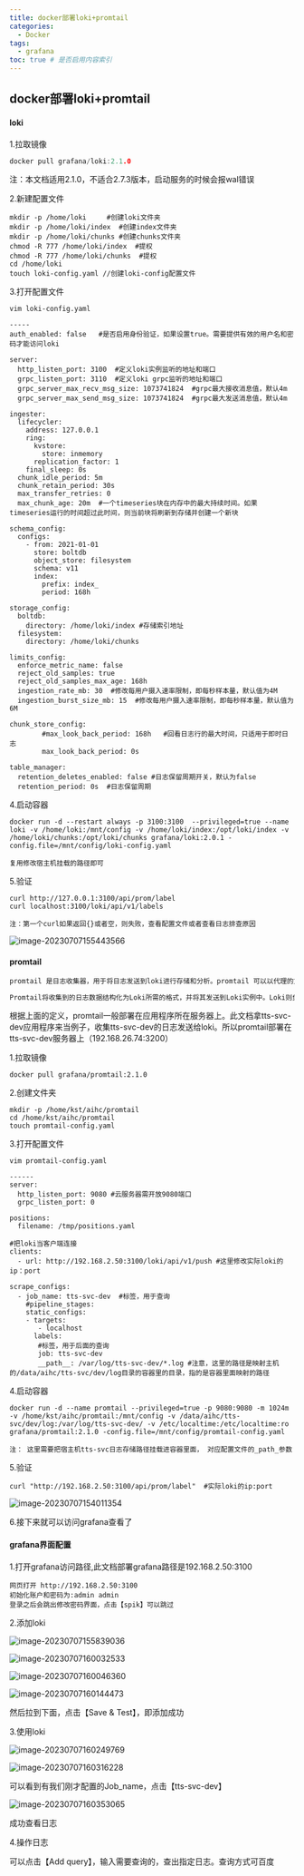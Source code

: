 ```yaml
---
title: docker部署loki+promtail
categories:
  - Docker
tags:
  - grafana
toc: true # 是否启用内容索引
---
```


## docker部署loki+promtail

#### loki

1.拉取镜像

```go
docker pull grafana/loki:2.1.0
```

注：本文档适用2.1.0，不适合2.7.3版本，启动服务的时候会报wal错误

2.新建配置文件

```shell
mkdir -p /home/loki     #创建loki文件夹
mkdir -p /home/loki/index  #创建index文件夹 
mkdir -p /home/loki/chunks #创建chunks文件夹
chmod -R 777 /home/loki/index  #提权
chmod -R 777 /home/loki/chunks  #提权
cd /home/loki
touch loki-config.yaml //创建loki-config配置文件

```

3.打开配置文件

```shell
vim loki-config.yaml

-----
auth_enabled: false   #是否启用身份验证，如果设置true。需要提供有效的用户名和密码才能访问loki

server:
  http_listen_port: 3100  #定义loki实例监听的地址和端口
  grpc_listen_port: 3110  #定义loki grpc监听的地址和端口
  grpc_server_max_recv_msg_size: 1073741824  #grpc最大接收消息值，默认4m
  grpc_server_max_send_msg_size: 1073741824  #grpc最大发送消息值，默认4m

ingester:
  lifecycler:
    address: 127.0.0.1  
    ring:
      kvstore:
        store: inmemory
      replication_factor: 1
    final_sleep: 0s
  chunk_idle_period: 5m
  chunk_retain_period: 30s
  max_transfer_retries: 0
  max_chunk_age: 20m  #一个timeseries块在内存中的最大持续时间。如果timeseries运行的时间超过此时间，则当前块将刷新到存储并创建一个新块

schema_config:
  configs:
    - from: 2021-01-01
      store: boltdb
      object_store: filesystem
      schema: v11
      index:
        prefix: index_
        period: 168h

storage_config:
  boltdb:
    directory: /home/loki/index #存储索引地址
  filesystem:
    directory: /home/loki/chunks

limits_config:
  enforce_metric_name: false
  reject_old_samples: true
  reject_old_samples_max_age: 168h
  ingestion_rate_mb: 30  #修改每用户摄入速率限制，即每秒样本量，默认值为4M
  ingestion_burst_size_mb: 15  #修改每用户摄入速率限制，即每秒样本量，默认值为6M

chunk_store_config:
        #max_look_back_period: 168h   #回看日志行的最大时间，只适用于即时日志
        max_look_back_period: 0s

table_manager:
  retention_deletes_enabled: false #日志保留周期开关，默认为false
  retention_period: 0s  #日志保留周期

```

4.启动容器

```shell
docker run -d --restart always -p 3100:3100  --privileged=true --name loki -v /home/loki:/mnt/config -v /home/loki/index:/opt/loki/index -v /home/loki/chunks:/opt/loki/chunks grafana/loki:2.0.1 -config.file=/mnt/config/loki-config.yaml

复用修改宿主机挂载的路径即可
```

5.验证

```shell
curl http://127.0.0.1:3100/api/prom/label
curl localhost:3100/loki/api/v1/labels

注：第一个curl如果返回{}或者空，则失败，查看配置文件或者查看日志排查原因
```

![image-20230707155443566](/imgs/image-20230707155443566.png)

#### promtail

```go
promtail 是日志收集器，用于将日志发送到loki进行存储和分析。promtail 可以以代理的方式运行在应用程序所在的主机上，通过监控日志文件或者通过日志文件的标准输出来收集日志信息。

Promtail将收集到的日志数据结构化为Loki所需的格式，并将其发送到Loki实例中。Loki则负责对日志进行存储，并提供查询和浏览日志的功能。
```

根据上面的定义，promtail一般部署在应用程序所在服务器上。此文档拿tts-svc-dev应用程序来当例子，收集tts-svc-dev的日志发送给loki。所以promtail部署在tts-svc-dev服务器上（192.168.26.74:3200）



1.拉取镜像

```shell
docker pull grafana/promtail:2.1.0
```

2.创建文件夹

```shell
mkdir -p /home/kst/aihc/promtail
cd /home/kst/aihc/promtail
touch promtail-config.yaml
```

3.打开配置文件

```shell
vim promtail-config.yaml

------
server:
  http_listen_port: 9080 #云服务器需开放9080端口
  grpc_listen_port: 0

positions:
  filename: /tmp/positions.yaml

#把loki当客户端连接
clients:
  - url: http://192.168.2.50:3100/loki/api/v1/push #这里修改实际loki的ip：port

scrape_configs:
  - job_name: tts-svc-dev  #标签，用于查询
    #pipeline_stages:
    static_configs:
    - targets:
       - localhost
      labels:
       #标签，用于后面的查询 
       job: tts-svc-dev
       __path__: /var/log/tts-svc-dev/*.log #注意，这里的路径是映射主机的/data/aihc/tts-svc/dev/log目录的容器里的目录，指的是容器里面映射的路径
```

4.启动容器

```shell
docker run -d --name promtail --privileged=true -p 9080:9080 -m 1024m -v /home/kst/aihc/promtail:/mnt/config -v /data/aihc/tts-svc/dev/log:/var/log/tts-svc-dev/ -v /etc/localtime:/etc/localtime:ro grafana/promtail:2.1.0 -config.file=/mnt/config/promtail-config.yaml

注： 这里需要把宿主机tts-svc日志存储路径挂载进容器里面， 对应配置文件的_path_参数
```

5.验证

```shell
curl "http://192.168.2.50:3100/api/prom/label"  #实际loki的ip:port
```

![image-20230707154011354](/imgs/image-20230707154011354.png)

6.接下来就可以访问grafana查看了



#### grafana界面配置

1.打开grafana访问路径,此文档部署grafana路径是192.168.2.50:3100

```shell
网页打开 http://192.168.2.50:3100
初始化账户和密码为:admin admin
登录之后会跳出修改密码界面，点击【spik】可以跳过
```

2.添加loki

![image-20230707155839036](/imgs/image-20230707155839036.png)

![image-20230707160032533](/imgs/image-20230707160032533.png)

![image-20230707160046360](/imgs/image-20230707160046360.png)

![image-20230707160144473](/imgs/image-20230707160144473.png)

然后拉到下面，点击【Save & Test】，即添加成功

3.使用loki

![image-20230707160249769](/imgs/image-20230707160249769.png)

![image-20230707160316228](/imgs/image-20230707160316228.png)

可以看到有我们刚才配置的Job_name，点击【tts-svc-dev】

![image-20230707160353065](/imgs/image-20230707160353065.png)

成功查看日志

4.操作日志

可以点击【Add query】，输入需要查询的，查出指定日志。查询方式可百度